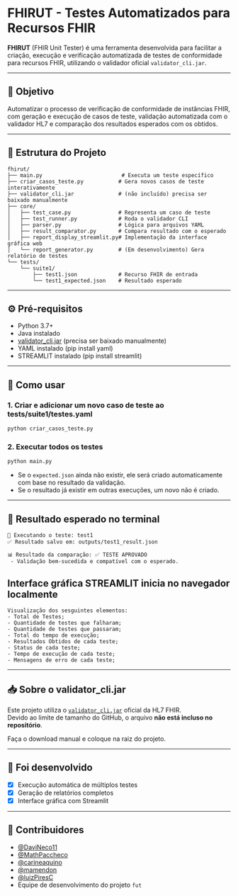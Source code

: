 
# FHIRUT - Testes Automatizados para Recursos FHIR

**FHIRUT** (FHIR Unit Tester) é uma ferramenta desenvolvida para facilitar a criação, execução e verificação automatizada de testes de conformidade para recursos FHIR, utilizando o validador oficial `validator_cli.jar`.

---

## 🎯 Objetivo

Automatizar o processo de verificação de conformidade de instâncias FHIR, com geração e execução de casos de teste, validação automatizada com o validador HL7 e comparação dos resultados esperados com os obtidos.

---

## 📂 Estrutura do Projeto

```
fhirut/
├── main.py                         # Executa um teste específico
├── criar_casos_teste.py           # Gera novos casos de teste interativamente
├── validator_cli.jar              # (não incluído) precisa ser baixado manualmente
├── core/
│   ├── test_case.py               # Representa um caso de teste
│   ├── test_runner.py             # Roda o validador CLI
│   ├── parser.py                  # Lógica para arquivos YAML
│   ├── result_comparator.py       # Compara resultado com o esperado
│   ├── report_display_streamlit.py# Implementação da interface gráfica web
│   └── report_generator.py        # (Em desenvolvimento) Gera relatório de testes
└── tests/
    └── suite1/
        ├── test1.json             # Recurso FHIR de entrada
        └── test1_expected.json    # Resultado esperado
```

---

## ⚙️ Pré-requisitos

- Python 3.7+
- Java instalado
- [validator_cli.jar](https://github.com/hapifhir/org.hl7.fhir.core/releases) (precisa ser baixado manualmente)
- YAML instalado (pip install yaml)
- STREAMLIT instalado (pip install streamlit)
  
---

## 🚀 Como usar

### 1. Criar e adicionar um novo caso de teste ao tests/suite1/testes.yaml

```bash
python criar_casos_teste.py
```

### 2. Executar todos os testes

```bash
python main.py
```

- Se o `expected.json` ainda não existir, ele será criado automaticamente com base no resultado da validação.
- Se o resultado já existir em outras execuções, um novo não é criado.

---

## 🧪 Resultado esperado no terminal

```bash
🚀 Executando o teste: test1
✅ Resultado salvo em: outputs/test1_result.json

📊 Resultado da comparação: ✅ TESTE APROVADO
 - Validação bem-sucedida e compatível com o esperado.
```

## Interface gráfica STREAMLIT inicia no navegador localmente

```
Visualização dos sesguintes elementos:
- Total de Testes;
- Quantidade de testes que falharam;
- Quantidade de testes que passaram;
- Total do tempo de execução;
- Resultados Obtidos de cada teste;
- Status de cada teste;
- Tempo de execução de cada teste;
- Mensagens de erro de cada teste;

```
---

## 📥 Sobre o validator_cli.jar

Este projeto utiliza o [`validator_cli.jar`](https://github.com/hapifhir/org.hl7.fhir.core/releases) oficial da HL7 FHIR.  
Devido ao limite de tamanho do GitHub, o arquivo **não está incluso no repositório**.

Faça o download manual e coloque na raiz do projeto.

---

## 📌 Foi desenvolvido

- [X] Execução automática de múltiplos testes
- [X] Geração de relatórios completos
- [X] Interface gráfica com Streamlit

---

## 👥 Contribuidores

- [@DaviNeco11](https://github.com/DaviNeco11)
- [@MathPaccheco](https://github.com/MathPaccheco)
- [@carineaquino](https://github.carineaquino)
- [@mamendon](https://github.com/mamendon)
- [@luizPiresC](https://github.com/luizPiresC)
- Equipe de desenvolvimento do projeto `fut`
